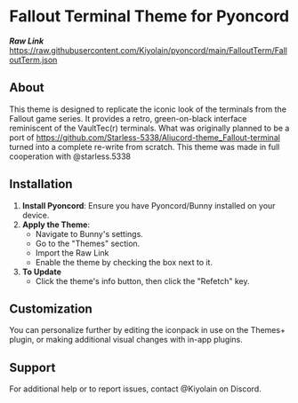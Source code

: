 # Fallout Terminal Theme for Pyoncord
***Raw Link***
https://raw.githubusercontent.com/Kiyolain/pyoncord/main/FalloutTerm/FalloutTerm.json

## About

This theme is designed to replicate the iconic look of the terminals from the Fallout game series. It provides a retro, green-on-black interface reminiscent of the VaultTec(r) terminals. What was originally planned to be a port of https://github.com/Starless-5338/Aliucord-theme_Fallout-terminal turned into a complete re-write from scratch. 
This theme was made in full cooperation with @starless.5338

## Installation

1. **Install Pyoncord**: Ensure you have Pyoncord/Bunny installed on your device.
3. **Apply the Theme**:
   - Navigate to Bunny's settings.
   - Go to the "Themes" section.
   - Import the Raw Link
   - Enable the theme by checking the box next to it.
4. **To Update**
   - Click the theme's info button, then click the "Refetch" key.

## Customization

You can personalize further by editing the iconpack in use on the Themes+ plugin, or making additional visual changes with in-app plugins.
## Support

For additional help or to report issues, contact @Kiyolain on Discord.
